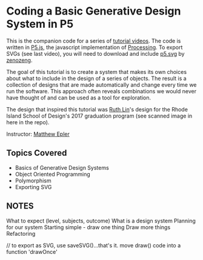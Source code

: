# Coding a Basic Generative Design System in P5
This is the companion code for a series of [tutorial videos](http://link). The code is written in [P5.js](https://p5js.org/), the javascript implementation of [Processing](https://processing.org/). To export SVGs (see last video), you will need to download and include [p5.svg](https://github.com/zenozeng/p5.js-svg) by [zenozeng](https://zenozeng.com/).

The goal of this tutorial is to create a system that makes its own choices about what to include in the design of a series of objects. The result is a collection of designs that are made automatically and change every time we run the software. This approach often reveals combinations we would never have thought of and can be used as a tool for exploration.

The design that inspired this tutorial was [Ruth Lin](http://ruthl.in/)'s design for the Rhode Island School of Design's 2017 graduation program (see scanned image in here in the repo). 

Instructor: [Matthew Epler](http://mepler.com)  

## Topics Covered
- Basics of Generative Design Systems  
- Object Oriented Programming
- Polymorphism
- Exporting SVG

## NOTES
What to expect (level, subjects, outcome)
What is a design system
Planning for our system
Starting simple - draw one thing
Draw more things
Refactoring


// to export as SVG, use saveSVG()...that's it. move draw() code into a function 'drawOnce'